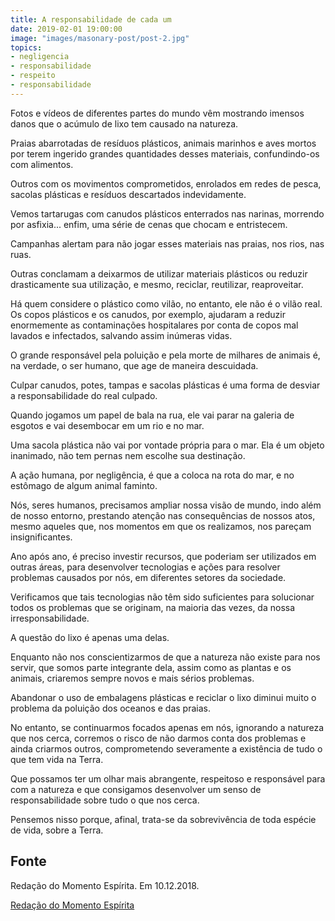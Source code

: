 ```yaml
---
title: A responsabilidade de cada um
date: 2019-02-01 19:00:00
image: "images/masonary-post/post-2.jpg"
topics: 
- negligencia
- responsabilidade
- respeito
- responsabilidade
---
```



Fotos e vídeos de diferentes partes do mundo vêm mostrando imensos danos que o
acúmulo de lixo tem causado na natureza.

Praias abarrotadas de resíduos plásticos, animais marinhos e aves mortos por
terem ingerido grandes quantidades desses materiais, confundindo-os com
alimentos.

Outros com os movimentos comprometidos, enrolados em redes de pesca, sacolas
plásticas e resíduos descartados indevidamente.

Vemos tartarugas com canudos plásticos enterrados nas narinas, morrendo por
asfixia... enfim, uma série de cenas que chocam e entristecem.

Campanhas alertam para não jogar esses materiais nas praias, nos rios, nas
ruas.

Outras conclamam a deixarmos de utilizar materiais plásticos ou reduzir
drasticamente sua utilização, e mesmo, reciclar, reutilizar, reaproveitar.

Há quem considere o plástico como vilão, no entanto, ele não é o vilão real. Os
copos plásticos e os canudos, por exemplo, ajudaram a reduzir enormemente as
contaminações hospitalares por conta de copos mal lavados e infectados,
salvando assim inúmeras vidas.

O grande responsável pela poluição e pela morte de milhares de animais é, na
verdade, o ser humano, que age de maneira descuidada.

Culpar canudos, potes, tampas e sacolas plásticas é uma forma de desviar a
responsabilidade do real culpado.

Quando jogamos um papel de bala na rua, ele vai parar na galeria de esgotos e
vai desembocar em um rio e no mar.

Uma sacola plástica não vai por vontade própria para o mar. Ela é um objeto
inanimado, não tem pernas nem escolhe sua destinação.

A ação humana, por negligência, é que a coloca na rota do mar, e no estômago de
algum animal faminto.

Nós, seres humanos, precisamos ampliar nossa visão de mundo, indo além de nosso
entorno, prestando atenção nas consequências de nossos atos, mesmo aqueles que,
nos momentos em que os realizamos, nos pareçam insignificantes.

Ano após ano, é preciso investir recursos, que poderiam ser utilizados em
outras áreas, para desenvolver tecnologias e ações para resolver problemas
causados por nós, em diferentes setores da sociedade.

Verificamos que tais tecnologias não têm sido suficientes para solucionar todos
os problemas que se originam, na maioria das vezes, da nossa
irresponsabilidade.

A questão do lixo é apenas uma delas.

Enquanto não nos conscientizarmos de que a natureza não existe para nos servir,
que somos parte integrante dela, assim como as plantas e os animais, criaremos
sempre novos e mais sérios problemas.

Abandonar o uso de embalagens plásticas e reciclar o lixo diminui muito o
problema da poluição dos oceanos e das praias.

No entanto, se continuarmos focados apenas em nós, ignorando a natureza que nos
cerca, corremos o risco de não darmos conta dos problemas e ainda criarmos
outros, comprometendo severamente a existência de tudo o que tem vida na Terra.

Que possamos ter um olhar mais abrangente, respeitoso e responsável para com a
natureza e que consigamos desenvolver um senso de responsabilidade sobre tudo o
que nos cerca.

Pensemos nisso porque, afinal, trata-se da sobrevivência de toda espécie de
vida, sobre a Terra.

## Fonte
Redação do Momento Espírita.
Em 10.12.2018.

 
[Redação do Momento Espírita](http://momento.com.br/pt/ler_texto.php?id=5603)
